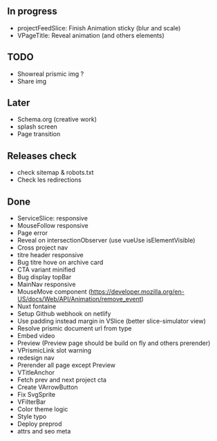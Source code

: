 ## In progress
- projectFeedSlice: Finish Animation sticky (blur and scale) 
- VPageTitle: Reveal animation (and others elements)

## TODO
- Showreal prismic img ? 
- Share img

## Later
- Schema.org (creative work)
- splash screen
- Page transition

## Releases check
- check sitemap & robots.txt
- Check les redirections

## Done
- ServiceSlice: responsive
- MouseFollow responsive
- Page error 
- Reveal on intersectionObserver (use vueUse isElementVisible)
- Cross project nav
- titre header responsive
- Bug titre hove on archive card 
- CTA variant minified
- Bug display topBar 
- MainNav responsive
- MouseMove component (https://developer.mozilla.org/en-US/docs/Web/API/Animation/remove_event)
- Nuxt fontaine
- Setup Github webhook on netlify
- Use padding instead margin in VSlice (better slice-simulator view)
- Resolve prismic document url from type
- Embed video
- Preview (Preview page should be build on fly and others prerender)
- VPrismicLink slot warning
- redesign nav
- Prerender all page except Preview
- VTitleAnchor
- Fetch prev and next project cta
- Create VArrowButton
- Fix SvgSprite
- VFilterBar
- Color theme logic
- Style typo
- Deploy preprod
- attrs and seo meta 

